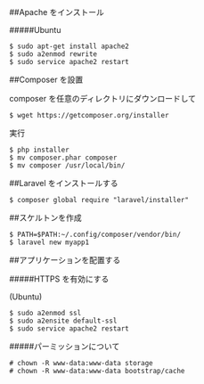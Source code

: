 ##Apache をインストール

#####Ubuntu

```
$ sudo apt-get install apache2
$ sudo a2enmod rewrite
$ sudo service apache2 restart
```


##Composer を設置

composer を任意のディレクトリにダウンロードして

```
$ wget https://getcomposer.org/installer
```

実行

```
$ php installer
$ mv composer.phar composer
$ mv composer /usr/local/bin/
```

##Laravel をインストールする

```
$ composer global require "laravel/installer"
```

##スケルトンを作成

```
$ PATH=$PATH:~/.config/composer/vendor/bin/
$ laravel new myapp1
```


##アプリケーションを配置する

#####HTTPS を有効にする

(Ubuntu)

```
$ sudo a2enmod ssl
$ sudo a2ensite default-ssl
$ sudo service apache2 restart
```

#####パーミッションについて

```
# chown -R www-data:www-data storage
# chown -R www-data:www-data bootstrap/cache
```

